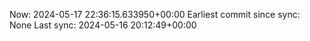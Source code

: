 Now: 2024-05-17 22:36:15.633950+00:00 Earliest commit since sync: None Last sync: 2024-05-16 20:12:49+00:00
